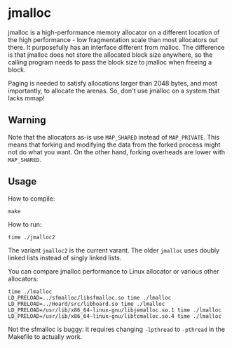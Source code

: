 # jmalloc

jmalloc is a high-performance memory allocator on a different location of the
high performance - low fragmentation scale than most allocators out there. It
purposefully has an interface different from malloc. The difference is that
jmalloc does not store the allocated block size anywhere, so the calling
program needs to pass the block size to jmalloc when freeing a block.

Paging is needed to satisfy allocations larger than 2048 bytes, and most
importantly, to allocate the arenas. So, don't use jmalloc on a system that
lacks mmap!

## Warning

Note that the allocators as-is use `MAP_SHARED` instead of `MAP_PRIVATE`. This
means that forking and modifying the data from the forked process might not do
what you want. On the other hand, forking overheads are lower with
`MAP_SHARED`.

## Usage

How to compile:

```
make
```

How to run:

```
time ./jmalloc2
```

The variant `jmalloc2` is the current varant. The older `jmalloc` uses doubly
linked lists instead of singly linked lists.

You can compare jmalloc performance to Linux allocator or various other
allocators:

```
time ./lmalloc
LD_PRELOAD=../sfmalloc/libsfmalloc.so time ./lmalloc
LD_PRELOAD=../Hoard/src/libhoard.so time ./lmalloc
LD_PRELOAD=/usr/lib/x86_64-linux-gnu/libjemalloc.so.1 time ./lmalloc
LD_PRELOAD=/usr/lib/x86_64-linux-gnu/libtcmalloc.so.4 time ./lmalloc
```

Not the sfmalloc is buggy: it requires changing `-lpthread` to `-pthread` in
the Makefile to actually work.

